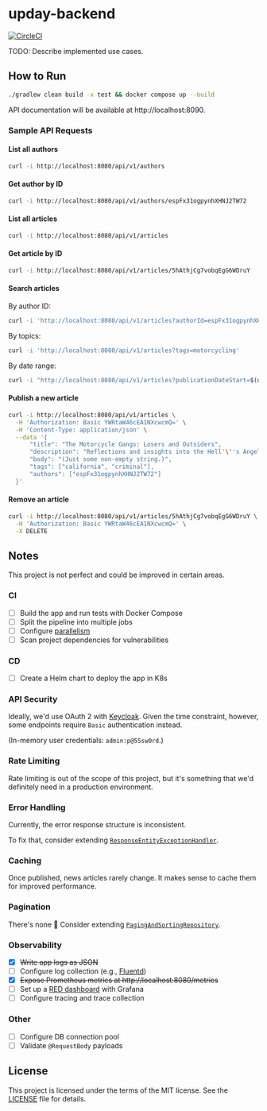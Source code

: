 # upday-backend

[![CircleCI](https://circleci.com/gh/bkhablenko/upday-backend.svg?style=shield)](https://circleci.com/gh/bkhablenko/upday-backend)

TODO: Describe implemented use cases.

## How to Run

```bash
./gradlew clean build -x test && docker compose up --build
```

API documentation will be available at http://localhost:8090.

### Sample API Requests

#### List all authors

```bash
curl -i http://localhost:8080/api/v1/authors
```

#### Get author by ID

```bash
curl -i http://localhost:8080/api/v1/authors/espFx31ogpynhXHNJ2TW72
```

#### List all articles

```bash
curl -i http://localhost:8080/api/v1/articles
```

#### Get article by ID

```bash
curl -i http://localhost:8080/api/v1/articles/5hAthjCg7vobqEgG6WDruY
```

#### Search articles

By author ID:

```bash
curl -i 'http://localhost:8080/api/v1/articles?authorId=espFx31ogpynhXHNJ2TW72'
```

By topics:

```bash
curl -i 'http://localhost:8080/api/v1/articles?tags=motorcycling'
```

By date range:

```bash
curl -i "http://localhost:8080/api/v1/articles?publicationDateStart=$(date +%Y-%m-%d)"
```

#### Publish a new article

```bash
curl -i http://localhost:8080/api/v1/articles \
  -H 'Authorization: Basic YWRtaW46cEA1NXcwcmQ=' \
  -H 'Content-Type: application/json' \
  --data '{
      "title": "The Motorcycle Gangs: Losers and Outsiders",
      "description": "Reflections and insights into the Hell'\''s Angels motorcycle club and their engagement in criminal activities.",
      "body": "(Just some non-empty string.)",
      "tags": ["california", "criminal"],
      "authors": ["espFx31ogpynhXHNJ2TW72"]
  }'
```

#### Remove an article

```bash
curl -i http://localhost:8080/api/v1/articles/5hAthjCg7vobqEgG6WDruY \
  -H 'Authorization: Basic YWRtaW46cEA1NXcwcmQ=' \
  -X DELETE
```

## Notes

This project is not perfect and could be improved in certain areas.

### CI

- [ ] Build the app and run tests with Docker Compose
- [ ] Split the pipeline into multiple jobs
- [ ] Configure [parallelism](https://circleci.com/docs/parallelism-faster-jobs/)
- [ ] Scan project dependencies for vulnerabilities

### CD

- [ ] Create a Helm chart to deploy the app in K8s

### API Security

Ideally, we'd use OAuth 2 with [Keycloak](https://www.keycloak.org/). Given the time constraint, however, some endpoints require `Basic` authentication instead.

(In-memory user credentials: `admin:p@55sw0rd`.)

### Rate Limiting

Rate limiting is out of the scope of this project, but it's something that we'd definitely need in a production environment.

### Error Handling

Currently, the error response structure is inconsistent.

To fix that, consider extending [`ResponseEntityExceptionHandler`](https://docs.spring.io/spring-framework/docs/current/javadoc-api/org/springframework/web/servlet/mvc/method/annotation/ResponseEntityExceptionHandler.html). 

### Caching

Once published, news articles rarely change. It makes sense to cache them for improved performance.

### Pagination

There's none :shrug: Consider extending [`PagingAndSortingRepository`](https://docs.spring.io/spring-data/commons/docs/current/api/org/springframework/data/repository/PagingAndSortingRepository.html).

### Observability

- [x] ~~Write app logs as JSON~~
- [ ] Configure log collection (e.g., [Fluentd](https://www.fluentd.org/))
- [x] ~~Expose Prometheus metrics at http://localhost:8080/metrics~~
- [ ] Set up a [RED dashboard](https://grafana.com/blog/2018/08/02/the-red-method-how-to-instrument-your-services/) with Grafana
- [ ] Configure tracing and trace collection

### Other

- [ ] Configure DB connection pool
- [ ] Validate `@RequestBody` payloads

## License

This project is licensed under the terms of the MIT license. See the [LICENSE](LICENSE) file for details.
